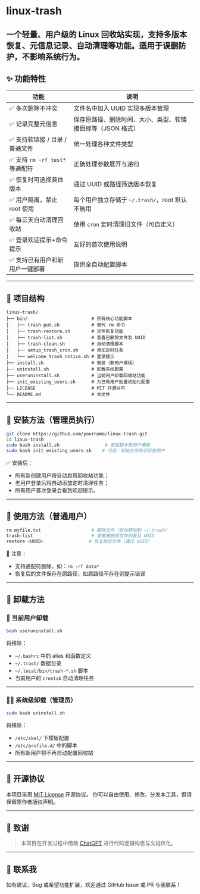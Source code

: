 # linux-trash
一个轻量、用户级的 Linux 回收站实现，支持多版本恢复、元信息记录、自动清理等功能。适用于误删防护，不影响系统行为。
---

## ✨ 功能特性

| 功能                       | 说明                               |
| ------------------------ | -------------------------------- |
| ✅ 多次删除不冲突                | 文件名中加入 UUID 实现多版本管理              |
| ✅ 记录完整元信息                | 保存原路径、删除时间、大小、类型、软链接目标等（JSON 格式） |
| ✅ 支持软链接 / 目录 / 普通文件      | 统一处理各种文件类型                       |
| ✅ 支持 `rm -rf test*` 等通配符 | 正确处理参数展开与递归                      |
| ✅ 恢复时可选择具体版本             | 通过 UUID 或路径筛选版本恢复                |
| ✅ 用户隔离，禁止 root 使用        | 每个用户独立存储于 `~/.trash/`，root 默认不启用 |
| ✅ 每三天自动清理回收站             | 使用 `cron` 定时清理旧文件（可自定义）          |
| ✅ 登录欢迎提示+命令提示            | 友好的首次使用说明                        |
| ✅ 支持已有用户和新用户一键部署         | 提供全自动配置脚本                        |

---

## 📂 项目结构

```
linux-trash/
├── bin/                        # 所有核心功能脚本
│   ├── trash-put.sh            # 替代 rm 命令
│   ├── trash-restore.sh        # 文件恢复功能
│   ├── trash-list.sh           # 查看已删除文件及 UUID
│   ├── trash-clean.sh          # 自动清理脚本
│   ├── setup_trash_cron.sh     # 添加定时任务
│   └── welcome_trash_notice.sh # 登录提示
├── install.sh                  # 安装（新用户模板）
├── uninstall.sh                # 卸载系统配置
├── useruninstall.sh            # 当前用户卸载回收站功能
├── init_existing_users.sh      # 为已有用户批量初始化配置
├── LICENSE                     # MIT 开源许可
└── README.md                   # 本文件
```

---

## 🚀 安装方法（管理员执行）

```bash
git clone https://github.com/yourname/linux-trash.git
cd linux-trash
sudo bash install.sh                 # 安装脚本和用户模板
sudo bash init_existing_users.sh    # 可选：初始化所有已存在用户
```

✅ 安装后：

* 所有新创建用户将自动启用回收站功能；
* 老用户登录后将自动添加定时清理任务；
* 所有用户首次登录会看到欢迎提示。

---

## 🧰 使用方法（普通用户）

```bash
rm myfile.txt                   # 删除文件（自动移动到 ~/.trash）
trash-list                      # 查看被删除文件列表及 UUID
restore <UUID>                 # 恢复指定文件（通过 UUID）
```

📌 注意：

* 支持通配符删除，如：`rm -rf data*`
* 恢复后的文件保存在原路径，如原路径不存在则提示错误

---

## 🔁 卸载方法

### 🣍 当前用户卸载

```bash
bash useruninstall.sh
```

将移除：

* `~/.bashrc` 中的 alias 和函数定义
* `~/.trash/` 数据目录
* `~/.local/bin/trash-*.sh` 脚本
* 当前用户的 `crontab` 自动清理任务

---

### 👨‍💼 系统级卸载（管理员）

```bash
sudo bash uninstall.sh
```

将移除：

* `/etc/skel/` 下模板配置
* `/etc/profile.d/` 中的脚本
* 所有新用户将不再自动配置回收站

---

## 📝 开源协议

本项目采用 [MIT License](./LICENSE) 开源协议。
你可以自由使用、修改、分发本工具，但请保留原作者版权声明。

---

## 🤝 致谢

> 本项目在开发过程中借助 [ChatGPT](https://chat.openai.com) 进行代码逻辑构思与文档优化。

---

## 📢 联系我

如有建议、Bug 或希望功能扩展，欢迎通过 GitHub Issue 或 PR 与我联系！

